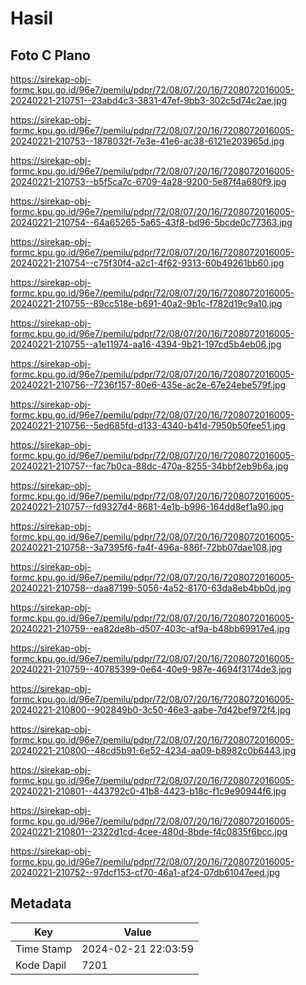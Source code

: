 # Hasil

## Foto C Plano

https://sirekap-obj-formc.kpu.go.id/96e7/pemilu/pdpr/72/08/07/20/16/7208072016005-20240221-210751--23abd4c3-3831-47ef-9bb3-302c5d74c2ae.jpg

https://sirekap-obj-formc.kpu.go.id/96e7/pemilu/pdpr/72/08/07/20/16/7208072016005-20240221-210753--1878032f-7e3e-41e6-ac38-6121e203965d.jpg

https://sirekap-obj-formc.kpu.go.id/96e7/pemilu/pdpr/72/08/07/20/16/7208072016005-20240221-210753--b5f5ca7c-6709-4a28-9200-5e87f4a680f9.jpg

https://sirekap-obj-formc.kpu.go.id/96e7/pemilu/pdpr/72/08/07/20/16/7208072016005-20240221-210754--64a65265-5a65-43f8-bd96-5bcde0c77363.jpg

https://sirekap-obj-formc.kpu.go.id/96e7/pemilu/pdpr/72/08/07/20/16/7208072016005-20240221-210754--c75f30f4-a2c1-4f62-9313-60b49261bb60.jpg

https://sirekap-obj-formc.kpu.go.id/96e7/pemilu/pdpr/72/08/07/20/16/7208072016005-20240221-210755--89cc518e-b691-40a2-9b1c-f782d19c9a10.jpg

https://sirekap-obj-formc.kpu.go.id/96e7/pemilu/pdpr/72/08/07/20/16/7208072016005-20240221-210755--a1e11974-aa16-4394-9b21-197cd5b4eb06.jpg

https://sirekap-obj-formc.kpu.go.id/96e7/pemilu/pdpr/72/08/07/20/16/7208072016005-20240221-210756--7236f157-80e6-435e-ac2e-67e24ebe579f.jpg

https://sirekap-obj-formc.kpu.go.id/96e7/pemilu/pdpr/72/08/07/20/16/7208072016005-20240221-210756--5ed685fd-d133-4340-b41d-7950b50fee51.jpg

https://sirekap-obj-formc.kpu.go.id/96e7/pemilu/pdpr/72/08/07/20/16/7208072016005-20240221-210757--fac7b0ca-88dc-470a-8255-34bbf2eb9b6a.jpg

https://sirekap-obj-formc.kpu.go.id/96e7/pemilu/pdpr/72/08/07/20/16/7208072016005-20240221-210757--fd9327d4-8681-4e1b-b996-164dd8ef1a90.jpg

https://sirekap-obj-formc.kpu.go.id/96e7/pemilu/pdpr/72/08/07/20/16/7208072016005-20240221-210758--3a7395f6-fa4f-496a-886f-72bb07dae108.jpg

https://sirekap-obj-formc.kpu.go.id/96e7/pemilu/pdpr/72/08/07/20/16/7208072016005-20240221-210758--daa87199-5056-4a52-8170-63da8eb4bb0d.jpg

https://sirekap-obj-formc.kpu.go.id/96e7/pemilu/pdpr/72/08/07/20/16/7208072016005-20240221-210759--ea82de8b-d507-403c-af9a-b48bb69917e4.jpg

https://sirekap-obj-formc.kpu.go.id/96e7/pemilu/pdpr/72/08/07/20/16/7208072016005-20240221-210759--40785399-0e64-40e9-987e-4694f3174de3.jpg

https://sirekap-obj-formc.kpu.go.id/96e7/pemilu/pdpr/72/08/07/20/16/7208072016005-20240221-210800--902849b0-3c50-46e3-aabe-7d42bef972f4.jpg

https://sirekap-obj-formc.kpu.go.id/96e7/pemilu/pdpr/72/08/07/20/16/7208072016005-20240221-210800--48cd5b91-6e52-4234-aa09-b8982c0b6443.jpg

https://sirekap-obj-formc.kpu.go.id/96e7/pemilu/pdpr/72/08/07/20/16/7208072016005-20240221-210801--443792c0-41b8-4423-b18c-f1c9e90944f6.jpg

https://sirekap-obj-formc.kpu.go.id/96e7/pemilu/pdpr/72/08/07/20/16/7208072016005-20240221-210801--2322d1cd-4cee-480d-8bde-f4c0835f6bcc.jpg

https://sirekap-obj-formc.kpu.go.id/96e7/pemilu/pdpr/72/08/07/20/16/7208072016005-20240221-210752--97dcf153-cf70-46a1-af24-07db61047eed.jpg


## Metadata

| Key        | Value               |
| ---------- | ------------------- |
| Time Stamp | 2024-02-21 22:03:59 |
| Kode Dapil | 7201                |



